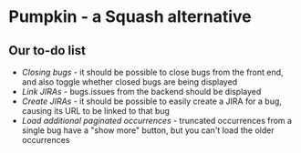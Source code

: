 # Pumpkin - a Squash alternative

## Our to-do list

* *Closing bugs* - it should be possible to close bugs from the front end, and also toggle whether closed bugs are being displayed
* *Link JIRAs* - bugs.issues from the backend should be displayed
* *Create JIRAs* - it should be possible to easily create a JIRA for a bug, causing its URL to be linked to that bug
* *Load additional paginated occurrences* - truncated occurrences from a single bug have a "show more" button, but you can't load the older occurrences


